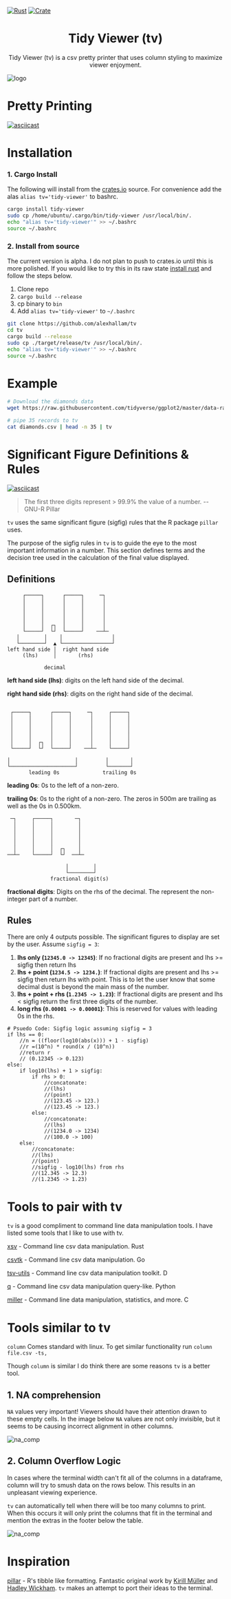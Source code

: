 [![Rust](https://github.com/alexhallam/tv/actions/workflows/rust.yml/badge.svg)](https://github.com/alexhallam/tv/actions/workflows/rust.yml)
[![Crate](https://img.shields.io/crates/v/tidy-viewer.svg)](https://crates.io/crates/tidy-viewer)

<h1 align="center">Tidy Viewer (tv)</h1>
<p align="center">Tidy Viewer (tv) is a csv pretty printer that uses column styling to maximize viewer enjoyment.</p>

![logo](img/TVBlue.png)

# Pretty Printing

[![asciicast](https://asciinema.org/a/NUlqhMkFLyfxCeU6mea7YuHHX.svg)](https://asciinema.org/a/NUlqhMkFLyfxCeU6mea7YuHHX)

# Installation

### 1. Cargo Install

The following will install from the [crates.io](https://crates.io/crates/tidy-viewer) source. For convenience add the alas `alias tv='tidy-viewer'` to bashrc.

```sh
cargo install tidy-viewer
sudo cp /home/ubuntu/.cargo/bin/tidy-viewer /usr/local/bin/.
echo "alias tv='tidy-viewer'" >> ~/.bashrc
source ~/.bashrc
```

### 2. Install from source

The current version is alpha. I do not plan to push to crates.io until this is more polished. If you would like to try this in its raw state [install rust](https://www.rust-lang.org/tools/install) and follow the steps below.

1. Clone repo
2. `cargo build --release`
3. cp binary to `bin`
4. Add `alias tv='tidy-viewer'` to `~/.bashrc`

```sh
git clone https://github.com/alexhallam/tv
cd tv
cargo build --release
sudo cp ./target/release/tv /usr/local/bin/.
echo "alias tv='tidy-viewer'" >> ~/.bashrc
source ~/.bashrc
```

# Example

```sh
# Download the diamonds data
wget https://raw.githubusercontent.com/tidyverse/ggplot2/master/data-raw/diamonds.csv

# pipe 35 records to tv
cat diamonds.csv | head -n 35 | tv
```

# Significant Figure Definitions & Rules

[![asciicast](https://asciinema.org/a/YvXpj0faFX91ahr2URMq0ZbBj.svg)](https://asciinema.org/a/YvXpj0faFX91ahr2URMq0ZbBj)

> The first three digits represent > 99.9% the value of a number. -- GNU-R Pillar

`tv` uses the same significant figure (sigfig) rules that the R package `pillar` uses.

The purpose of the sigfig rules in `tv` is to guide the eye to the most important information in a number. This section defines terms and the decision tree used in the calculation of the final value displayed.

## Definitions

```text
     ┌─────┐      ┌─────┐     ─┐
     │     │      │     │      │
     │     │      │     │      │
     │     │      │     │      │
     │     │      │     │      │
     │     │  ┌┐  │     │      │
     └─────┘  └┘  └─────┘    ──┴─
   │        │    │                │
   └────────┘  ▲ └────────────────┘
left hand side │  right hand side
     (lhs)     │       (rhs)

            decimal
```

**left hand side (lhs)**: digits on the left hand side of the decimal.

**right hand side (rhs)**: digits on the right hand side of the decimal.

```text

 ┌─────┐      ┌─────┐     ─┐     ┌─────┐
 │     │      │     │      │     │     │
 │     │      │     │      │     │     │
 │     │      │     │      │     │     │
 │     │      │     │      │     │     │
 │     │  ┌┐  │     │      │     │     │
 └─────┘  └┘  └─────┘    ──┴─    └─────┘

│                     │         │       │
└─────────────────────┘         └───────┘
       leading 0s              trailing 0s
```
**leading 0s**: 0s to the left of a non-zero.

**trailing 0s**: 0s to the right of a non-zero. The zeros in 500m are trailing as well as the 0s in 0.500km. 


```text
 ─┐     ┌─────┐       ─┐
  │     │     │        │
  │     │     │        │
  │     │     │        │
  │     │     │        │
  │     │     │  ┌┐    │
──┴─    └─────┘  └┘  ──┴─

                   │        │
                   └────────┘
              fractional digit(s)
```

**fractional digits**: Digits on the rhs of the decimal. The represent the non-integer part of a number.

## Rules

There are only 4 outputs possible. The significant figures to display are set by the user. Assume `sigfig = 3`:

1. **lhs only (`12345.0 -> 12345`)**: If no fractional digits are present and lhs >= sigfig then return lhs
2. **lhs + point (`1234.5 -> 1234.`)**: If fractional digits are present and lhs >= sigfig then return lhs with point. This is to let the user know that some decimal dust is beyond the main mass of the number.
3. **lhs + point + rhs (`1.2345 -> 1.23`)**: If fractional digits are present and lhs < sigfig return the first three digits of the number.
4. **long rhs (`0.00001 -> 0.00001`)**: This is reserved for values with leading 0s in the rhs.



```text
# Psuedo Code: Sigfig logic assuming sigfig = 3
if lhs == 0:
    //n = ((floor(log10(abs(x))) + 1 - sigfig)
    //r =(10^n) * round(x / (10^n))
    //return r
    // (0.12345 -> 0.123)
else:
    if log10(lhs) + 1 > sigfig:
        if rhs > 0:
            //concatonate:
            //(lhs)
            //(point)
            //(123.45 -> 123.)
            //(123.45 -> 123.)
        else:
            //concatonate:
            //(lhs)
            //(1234.0 -> 1234)
            //(100.0 -> 100)
    else:
        //concatonate:
        //(lhs)
        //(point)
        //sigfig - log10(lhs) from rhs
        //(12.345 -> 12.3)
        //(1.2345 -> 1.23)
```

# Tools to pair with tv

`tv` is a good compliment to command line data manipulation tools. I have listed some tools that I like to use with tv.

[xsv](https://github.com/BurntSushi/xsv) - Command line csv data manipulation. Rust

[csvtk](https://bioinf.shenwei.me/csvtk/) - Command line csv data manipulation. Go

[tsv-utils](https://github.com/eBay/tsv-utils) - Command line csv data manipulation toolkit. D

[q](https://github.com/zestyping/q) - Command line csv data manipulation query-like. Python

[miller](https://github.com/johnkerl/miller) - Command line data manipulation, statistics, and more. C

# Tools similar to tv

`column` Comes standard with linux. To get similar functionality run `column file.csv -ts,`

Though `column` is similar I do think there are some reasons `tv` is a better tool.

## 1. NA comprehension

`NA` values very important! Viewers should have their attention drawn to these empty cells. In the image below `NA` values are not only invisible, but it seems to be causing incorrect alignment in other columns.

![na_comp](img/column_v_tv1.png)

## 2. Column Overflow Logic

In cases where the terminal width can't fit all of the columns in a dataframe, column will try to smush data on the rows below. This results in an unpleasant viewing experience. 

`tv` can automatically tell when there will be too many columns to print. When this occurs it will only print the columns that fit in the terminal and mention the extras in the footer below the table.

![na_comp](img/column_v_tv2.png)

# Inspiration

[pillar](https://pillar.r-lib.org/dev/articles/digits.html#trailing-dot-1) - R's tibble like formatting. Fantastic original work by [Kirill Müller](https://github.com/krlmlr) and [Hadley Wickham](http://hadley.nz/). `tv` makes an attempt to port their ideas to the terminal.

